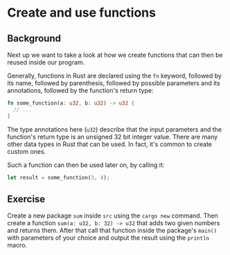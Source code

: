# Create and use functions

## Background

Next up we want to take a look at how we create functions that can then be reused inside our
program.

Generally, functions in Rust are declared using the `fn` keyword, followed by its name, followed
by parenthesis, followed by possible parameters and its annotations, followed by the function's
return type:

```rust
fn some_function(a: u32, b: u32) -> u32 {
  // ...
}
```

The type annotations here (`u32`) describe that the input parameters and the function's return
type is an unsigned 32 bit integer value. There are many other data types in Rust that can be used.
In fact, it's common to create custom ones.

Such a function can then be used later on, by calling it:

```rust
let result = some_function(3, 4);
```
## Exercise

Create a new package `sum` inside `src` using the `cargo new` command. Then create a function
`sum(a: u32, b: 32) -> u32` that adds two given numbers and returns them. After that call
that function inside the package's `main()` with parameters of your choice and output the result
using the `println` macro.


